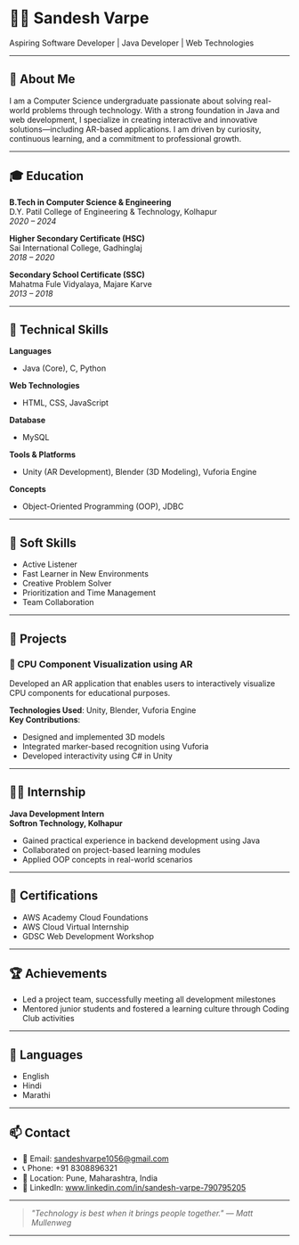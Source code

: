 # 👨‍💻 Sandesh Varpe

Aspiring Software Developer | Java Developer | Web Technologies 

---

## 👋 About Me

I am a Computer Science undergraduate passionate about solving real-world problems through technology. With a strong foundation in Java and web development, I specialize in creating interactive and innovative solutions—including AR-based applications. I am driven by curiosity, continuous learning, and a commitment to professional growth.

---

## 🎓 Education

**B.Tech in Computer Science & Engineering**  
D.Y. Patil College of Engineering & Technology, Kolhapur  
*2020 – 2024*

**Higher Secondary Certificate (HSC)**  
Sai International College, Gadhinglaj  
*2018 – 2020*

**Secondary School Certificate (SSC)**  
Mahatma Fule Vidyalaya, Majare Karve  
*2013 – 2018*

---

## 💼 Technical Skills

**Languages**  
- Java (Core), C, Python

**Web Technologies**  
- HTML, CSS, JavaScript

**Database**  
- MySQL

**Tools & Platforms**  
- Unity (AR Development), Blender (3D Modeling), Vuforia Engine

**Concepts**  
- Object-Oriented Programming (OOP), JDBC

---

## 🧠 Soft Skills

- Active Listener  
- Fast Learner in New Environments  
- Creative Problem Solver  
- Prioritization and Time Management  
- Team Collaboration

---

## 🧪 Projects

### 📱 CPU Component Visualization using AR
Developed an AR application that enables users to interactively visualize CPU components for educational purposes.

**Technologies Used**: Unity, Blender, Vuforia Engine  
**Key Contributions**:
- Designed and implemented 3D models
- Integrated marker-based recognition using Vuforia
- Developed interactivity using C# in Unity

---

## 👨‍💼 Internship

**Java Development Intern**  
**Softron Technology, Kolhapur**  
- Gained practical experience in backend development using Java  
- Collaborated on project-based learning modules  
- Applied OOP concepts in real-world scenarios

---

## 📜 Certifications

- AWS Academy Cloud Foundations  
- AWS Cloud Virtual Internship  
- GDSC Web Development Workshop

---

## 🏆 Achievements

- Led a project team, successfully meeting all development milestones  
- Mentored junior students and fostered a learning culture through Coding Club activities  

---

## 💬 Languages

- English  
- Hindi  
- Marathi

---

## 📫 Contact

- 📧 Email: [sandeshvarpe1056@gmail.com](mailto:sandeshvarpe1056@gmail.com)  
- 📞 Phone: +91 8308896321  
- 📍 Location: Pune, Maharashtra, India  
- 🔗 LinkedIn: www.linkedin.com/in/sandesh-varpe-790795205

---

> *"Technology is best when it brings people together." — Matt Mullenweg*

---

